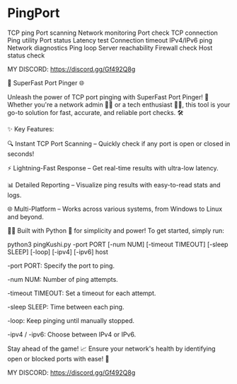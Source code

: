 # PingPort
TCP ping Port scanning Network monitoring Port check TCP connection Ping utility Port status Latency test Connection timeout IPv4/IPv6 ping Network diagnostics Ping loop Server reachability Firewall check Host status check


MY DISCORD: https://discord.gg/Gf492Q8g

🚀 SuperFast Port Pinger 🌐

Unleash the power of TCP port pinging with SuperFast Port Pinger! 
🎯 Whether you're a network admin 👨‍💻 or a tech enthusiast 👩‍💻,
this tool is your go-to solution for fast, accurate, and reliable port checks. 🛠️

✨ Key Features:

🔍 Instant TCP Port Scanning – 
Quickly check if any port is open or closed in seconds!

⚡ Lightning-Fast Response – 
Get real-time results with ultra-low latency.

📊 Detailed Reporting – 
Visualize ping results with easy-to-read stats and logs.

🌐 Multi-Platform –
Works across various systems, from Windows to Linux and beyond.

🧑‍💻 Built with Python 
🐍 for simplicity and power! To get started, simply run:

python3 pingKushi.py -port PORT
[-num NUM] [-timeout TIMEOUT] [-sleep SLEEP] [-loop] [-ipv4] [-ipv6] host

-port PORT: 
Specify the port to ping.

-num NUM:
Number of ping attempts.

-timeout TIMEOUT:
Set a timeout for each attempt.

-sleep SLEEP:
Time between each ping.

-loop:
Keep pinging until manually stopped.

-ipv4 / -ipv6:
Choose between IPv4 or IPv6.

Stay ahead of the game! 📈 
Ensure your network's health by identifying open or blocked ports with ease! 🔐

MY DISCORD: https://discord.gg/Gf492Q8g
